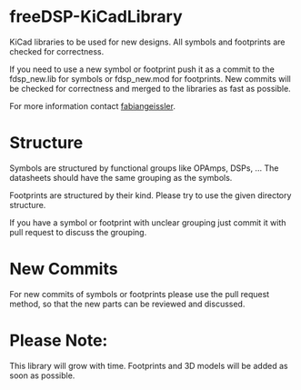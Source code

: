 # freeDSP-KiCadLibrary
KiCad libraries to be used for new designs. All symbols and footprints are checked for correctness. 

If you need to use a new symbol or footprint push it as a commit to the fdsp_new.lib for symbols or fdsp_new.mod for footprints. New commits will be checked for correctness and merged to the libraries as fast as possible.

For more information contact [fabiangeissler](https://github.com/fabiangeissler).

# Structure

Symbols are structured by functional groups like OPAmps, DSPs, ... 
The datasheets should have the same grouping as the symbols.

Footprints are structured by their kind. Please try to use the given directory structure.

If you have a symbol or footprint with unclear grouping just commit it with pull request to discuss the grouping.

# New Commits

For new commits of symbols or footprints please use the pull request method, so that the new parts can be reviewed and discussed.

# Please Note:
This library will grow with time. Footprints and 3D models will be added as soon as possible.
